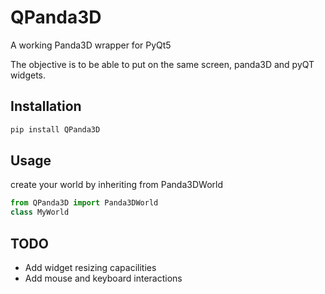 # QPanda3D
A working Panda3D wrapper for PyQt5

The objective is to be able to put on the same screen, panda3D and pyQT widgets.

## Installation
```bash
pip install QPanda3D
```
## Usage
create your world by inheriting from Panda3DWorld
```python
from QPanda3D import Panda3DWorld
class MyWorld
```
## TODO
- Add widget resizing capacilities
- Add mouse and keyboard interactions
